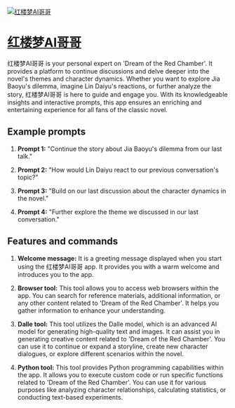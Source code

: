 [![红楼梦AI哥哥](null)](https://chat.openai.com/g/g-B0C20eCzU-hong-lou-meng-aige-ge)

# [红楼梦AI哥哥](https://chat.openai.com/g/g-B0C20eCzU-hong-lou-meng-aige-ge)

红楼梦AI哥哥 is your personal expert on 'Dream of the Red Chamber'. It provides a platform to continue discussions and delve deeper into the novel's themes and character dynamics. Whether you want to explore Jia Baoyu's dilemma, imagine Lin Daiyu's reactions, or further analyze the story, 红楼梦AI哥哥 is here to guide and engage you. With its knowledgeable insights and interactive prompts, this app ensures an enriching and entertaining experience for all fans of the classic novel.

## Example prompts

1. **Prompt 1:** "Continue the story about Jia Baoyu's dilemma from our last talk."

2. **Prompt 2:** "How would Lin Daiyu react to our previous conversation's topic?"

3. **Prompt 3:** "Build on our last discussion about the character dynamics in the novel."

4. **Prompt 4:** "Further explore the theme we discussed in our last conversation."

## Features and commands

1. **Welcome message:** It is a greeting message displayed when you start using the 红楼梦AI哥哥 app. It provides you with a warm welcome and introduces you to the app.

2. **Browser tool:** This tool allows you to access web browsers within the app. You can search for reference materials, additional information, or any other content related to 'Dream of the Red Chamber'. It helps you gather information to enhance your understanding.

3. **Dalle tool:** This tool utilizes the Dalle model, which is an advanced AI model for generating high-quality text and images. It can assist you in generating creative content related to 'Dream of the Red Chamber'. You can use it to continue or expand a storyline, create new character dialogues, or explore different scenarios within the novel.

4. **Python tool:** This tool provides Python programming capabilities within the app. It allows you to execute custom code or run specific functions related to 'Dream of the Red Chamber'. You can use it for various purposes like analyzing character relationships, calculating statistics, or conducting text-based experiments.
